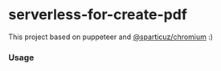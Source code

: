 # serverless-for-create-pdf

This project based on puppeteer and [@sparticuz/chromium](https://github.com/Sparticuz/chromium) :)

### Usage


